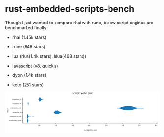 # rust-embedded-scripts-bench

Though I just wanted to compare rhai with rune, below script engines are benchmarked finally:

- rhai (1.45k stars)

- rune (848 stars)

- lua (rlua(1.4k stars), hlua(468 stars))

- javascript (v8, quickjs)

- dyon (1.4k stars)

- koto (251 stars)


![](./docs/violin.svg)
